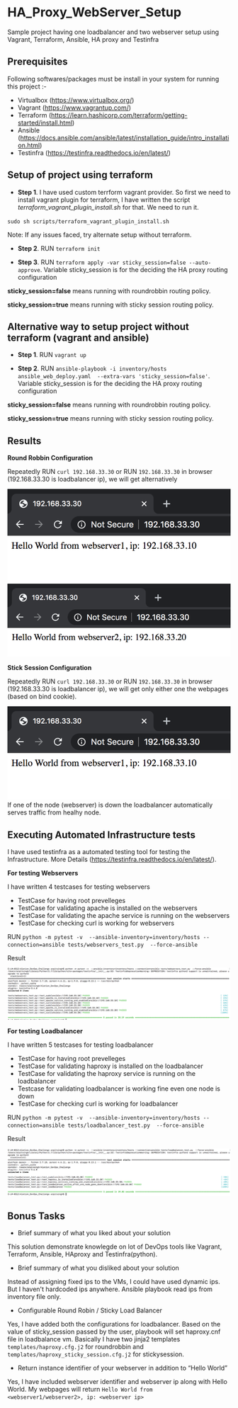 # HA_Proxy_WebServer_Setup
Sample project having one loadbalancer and two webserver setup using Vagrant, Terraform, Ansible, HA proxy and Testinfra

## Prerequisites

Following softwares/packages must be install in your system for running this project :-

- Virtualbox (https://www.virtualbox.org/)
- Vagrant (https://www.vagrantup.com/)
- Terraform (https://learn.hashicorp.com/terraform/getting-started/install.html)
- Ansible (https://docs.ansible.com/ansible/latest/installation_guide/intro_installation.html)
- Testinfra (https://testinfra.readthedocs.io/en/latest/)

## Setup of project using terraform

- **Step 1**. I have used custom terrform vagrant provider. So first we need to install vagrant plugin for terraform, I have written the script *terraform_vagrant_plugin_install.sh* for that. We need to run it.

`sudo sh scripts/terraform_vagrant_plugin_install.sh`

Note: If any issues faced, try alternate setup without terraform. 

- **Step 2**. RUN `terraform init`

- **Step 3**. RUN `terraform apply -var sticky_session=false --auto-approve`. Variable sticky_session is for the deciding the HA proxy routing configuration

**sticky_session=false** means running with roundrobbin routing policy.

**sticky_session=true** means running with sticky session routing policy.

## Alternative way to setup project without terraform (vagrant and ansible)

- **Step 1**. RUN `vagrant up`

- **Step 2**. RUN `ansible-playbook -i inventory/hosts ansible_web_deploy.yaml  --extra-vars 'sticky_session=false'`. Variable sticky_session is for the deciding the HA proxy routing configuration

**sticky_session=false** means running with roundrobbin routing policy.

**sticky_session=true** means running with sticky session routing policy.

## Results

**Round Robbin Configuration**

Repeatedly RUN `curl 192.168.33.30` or RUN `192.168.33.30` in browser (192.168.33.30 is loadbalancer ip), we will get alternatively

![snapshot 1](https://github.com/Nogutsune/HA_Proxy_WebServer_Setup/blob/master/Screenshots/ScreenShot1.png)  
![snapshot 2](https://github.com/Nogutsune/HA_Proxy_WebServer_Setup/blob/master/Screenshots/ScreenShot2.png)

**Stick Session Configuration**

Repeatedly RUN `curl 192.168.33.30` or RUN `192.168.33.30` in browser (192.168.33.30 is loadbalancer ip), we will get only either one the webpages (based on bind cookie).

![snapshot 1](https://github.com/Nogutsune/HA_Proxy_WebServer_Setup/blob/master/Screenshots/ScreenShot1.png)
If one of the node (webserver) is down the loadbalancer automatically serves traffic from healhy node.

## Executing Automated Infrastructure tests

I have used testinfra as a automated testing tool for testing the Infrastructure. More Details (https://testinfra.readthedocs.io/en/latest/).

**For testing Webservers** 

I have written 4 testcases for testing webservers

- TestCase for having root prevelleges
- TestCase for validating apache is installed on the webservers
- TestCase for validating the apache service is running on the webservers
- TestCase for checking curl is working for webservers

RUN `python -m pytest -v  --ansible-inventory=inventory/hosts --connection=ansible tests/webservers_test.py  --force-ansible`

Result

![snapshot 3](https://github.com/Nogutsune/HA_Proxy_WebServer_Setup/blob/master/Screenshots/ScreenShot3.png)

**For testing Loadbalancer**
 
 I have written 5 testcases for testing loadbalancer
 
- TestCase for having root prevelleges
- TestCase for validating haproxy is installed on the loadbalancer
- TestCase for validating the haproxy service is running on the loadbalancer
- Testcase for validating loadbalancer is working fine even one node is down
- TestCase for checking curl is working for loadbalancer

RUN `python -m pytest -v  --ansible-inventory=inventory/hosts --connection=ansible tests/loadbalancer_test.py  --force-ansible`

Result

![snapshot 4](https://github.com/Nogutsune/HA_Proxy_WebServer_Setup/blob/master/Screenshots/ScreenShot4.png)

## Bonus Tasks

- Brief summary of what you liked about your solution

This solution demonstrate knowlegde on lot of DevOps tools like Vagrant, Terraform, Ansible, HAproxy and Testinfra(python).

- Brief summary of what you disliked about your solution

Instead of assigning fixed ips to the VMs, I could have used dynamic ips. But I haven't hardcoded ips anywhere. Ansible playbook read ips from inventory file only. 

- Configurable Round Robin / Sticky Load Balancer

Yes, I have added both the configurations for loadbalancer. Based on the value of sticky_session passed by the user, playbook will set haproxy.cnf file in loadbalance vm. Basically I have two jinja2 templates `templates/haproxy.cfg.j2` for roundrobbin and `templates/haproxy_sticky_session.cfg.j2` for stickysession.

- Return instance identifier of your webserver in addition to “Hello World”

Yes, I have included webserver identifier and webserver ip along with Hello World. My webpages will return
`Hello World from <webserver1/webserver2>, ip: <webserver ip>`
